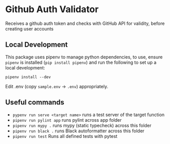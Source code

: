 # Github Auth Validator

Receives a github auth token and checks with GitHub API for validity, before creating user accounts

## Local Development

This package uses pipenv to manage python dependencies, to use, ensure `pipenv` is installed (`pip install pipenv`) and run the following to set up a local development:

```
pipenv install --dev
```

Edit .env (copy `sample.env` -> `.env`) appropriately.

## Useful commands

* `pypenv run serve <target name>` runs a test server of the target function
* `pipenv run pylint app` runs pylint across app folder
* `pipenv run mypy .` runs mypy (static typecheck) across this folder
* `pipenv run black .` runs Black autoformatter across this folder
* `pipenv run test` Runs all defined tests with pytest
